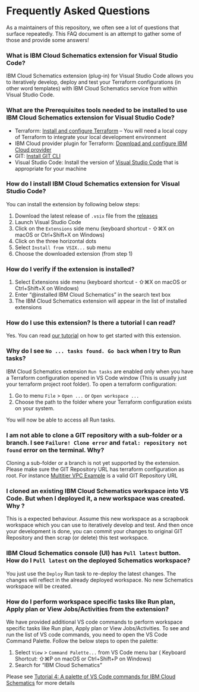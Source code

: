 # Frequently Asked Questions

As a maintainers of this repository, we often see a lot of questions that surface repeatedly. This FAQ document is an attempt to gather some of those and provide some answers!

### What is IBM Cloud Schematics extension for Visual Studio Code?

IBM Cloud Schematics extension (plug-in) for Visual Studio Code allows you to iteratively develop, deploy and test your Terraform configurations (in other word templates) with IBM Cloud Schematics service from within Visual Studio Code.

### What are the Prerequisites tools needed to be installed to use IBM Cloud Schematics extension for Visual Studio Code?

-   Terraform: [Install and configure Terraform](https://learn.hashicorp.com/tutorials/terraform/install-cli#install-terraform) – You will need a local copy of Terraform to integrate your local development environment
-   IBM Cloud provider plugin for Terraform: [Download and configure IBM Cloud provider](https://github.com/IBM-Cloud/terraform-provider-ibm#download-the-provider-manually-option-2)
-   GIT: [Install GIT CLI](https://git-scm.com/downloads)
-   Visual Studio Code: Install the version of [Visual Studio Code](https://code.visualstudio.com/download) that is appropriate for your machine

### How do I install IBM Cloud Schematics extension for Visual Studio Code?

You can install the extension by following below steps:

1. Download the latest release of `.vsix` file from the [releases](https://github.com/IBM-Cloud/vscode-ibmcloud-schematics/releases)
2. Launch Visual Studio Code
3. Click on the `Extensions` side menu (keyboard shortcut - ⇧⌘X on macOS or Ctrl+Shift+X on Windows)
4. Click on the three horizontal dots
5. Select `Install from VSIX...` sub menu
6. Choose the downloaded extension (from step 1)

### How do I verify if the extension is installed?

1. Select Extensions side menu (keyboard shortcut - ⇧⌘X on macOS or Ctrl+Shift+X on Windows)
2. Enter “@installed IBM Cloud Schematics” in the search text box
3. The IBM Cloud Schematics extension will appear in the list of installed extensions

### How do I use this extension? Is there a tutorial I can read?

Yes. You can read [our tutorial](tutorial/README.md) on how to get started with this extension.

### Why do I see `No ... tasks found. Go back` when I try to Run tasks?

IBM Cloud Schematics extension `Run tasks` are enabled only when you have a Terraform configuration opened in VS Code window (This is usually just your terraform project root folder). To open a terraform configuration:

1. Go to menu `File` > `Open ...` or `Open workspace ...`
2. Choose the path to the folder where your Terraform configuration exists on your system.

You will now be able to access all Run tasks.

### I am not able to clone a GIT repository with a sub-folder or a branch. I see `Failure! Clone error` and `fatal: repository not found` error on the terminal. Why?

Cloning a sub-folder or a branch is not yet supported by the extension. Please make sure the GIT Repository URL has terraform configuration as root. For instance [Multitier VPC Example](https://github.com/Cloud-Schematics/multitier-vpc-example) is a valid GIT Repository URL

### I cloned an existing IBM Cloud Schematics workspace into VS Code. But when I deployed it, a new workspace was created. Why ?

This is a expected behaviour. Assume this new workspace as a scrapbook workspace which you can use to iteratively develop and test. And then once your development is done, you can commit your changes to original GIT Repository and then scrap (or delete) this test workspace.

### IBM Cloud Schematics console (UI) has `Pull latest` button. How do I `Pull latest` on the deployed Schematics workspace?

You just use the `Deploy` Run task to re-deploy the latest changes. The changes will reflect in the already deployed workspace. No new Schematics workspace will be created.

### How do I perform workspace specific tasks like Run plan, Apply plan or View Jobs/Activities from the extension?

We have provided additional VS code commands to perform workspace specific tasks like Run plan, Apply plan or View Jobs/Activities. To see and run the list of VS code commands, you need to open the VS Code Command Palette. Follow the below steps to open the palette:

1. Select `View` > `Command Palette...` from VS Code menu bar ( Keyboard Shortcut: ⇧⌘P on macOS or Ctrl+Shift+P on Windows)
2. Search for “IBM Cloud Schematics”

Please see [Tutorial 4: A palette of VS Code commands for IBM Cloud Schematics](tutorial/README.md#tutorial-4-a-palette-of-vs-code-commands-for-ibm-cloud-schematics) for more details
